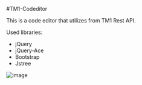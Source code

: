 #TM1-Codeditor

This is a code editor that utilizes from TM1 Rest API.

Used libraries:
* jQuery 
* jQuery-Ace
* Bootstrap
* Jstree

![image](https://user-images.githubusercontent.com/35421890/178020569-89cb6332-90bb-4747-9b32-05f5e86ff2a3.png)
